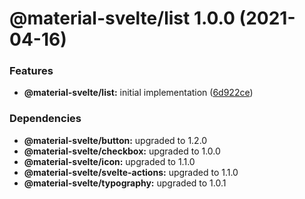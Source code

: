 # @material-svelte/list 1.0.0 (2021-04-16)


### Features

* **@material-svelte/list:** initial implementation ([6d922ce](https://github.com/material-svelte/material-svelte/commit/6d922ce4aa8e678a3882a29f9a4b4c85683a8cba))





### Dependencies

* **@material-svelte/button:** upgraded to 1.2.0
* **@material-svelte/checkbox:** upgraded to 1.0.0
* **@material-svelte/icon:** upgraded to 1.1.0
* **@material-svelte/svelte-actions:** upgraded to 1.1.0
* **@material-svelte/typography:** upgraded to 1.0.1
